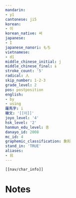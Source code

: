 ```yaml
---
mandarin:
- yǐ
cantonese: ji5
korean:
- 이
korean_native: 써
japanese:
- I
japanese_nanori: もち
vietnamese:
- dĩ
middle_chinese_initial: j
middle_chinese_final: ɨ
stroke_count: '5'
radical: 人
skip_number: 1-2-3
grade_level: 2
pos: postposition
english:
- by
- using
羅馬字: i
韓文: '[[이]]'
joyo_level: '4'
hsk_level: '2'
hanmun_edu_level: 중
danayo_id: 2008
mc_id: 4
graphemic_classification: 象形
stand_in: 'TRUE'
aliases:
- 㠯
---
```

```meta-bind-embed
[[nav/char_info]]
```

# Notes
